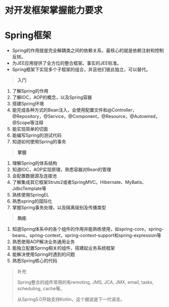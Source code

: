 # 对开发框架掌握能力要求

# Spring框架

- Spring的作用就是完全解耦类之间的依赖关系，最核心的就是依赖注射和控制反转。
- 为JEE应用提供了全方位的整合框架。事实的JEE标准。
- Spring框架下实现多个子框架的组合，并且他们彼此独立，可以替代。

> **入门**

1. 了解Spring的作用
2. 了解IOC，AOP的概念，以及Spring容器
3. 搭建Spring环境
4. 能完成各种方式的Bean注入，会使用配置文件和@Controller，@Repository，@Service，@Component，@Resource，@Autowired，@Scope等注释
5. 能实现简单的切面
6. 能编写Spring的测试代码
7. 知道如何使用Spring的事务

> **掌握**

1. 理解Spring的体系结构
2. 知道IOC，AOP实现原理，熟悉容器对Bean的管理
3. 会配置数据源及连接池
4. 了解集成其它框架Struts2或者SpringMVC。Hibernate、MyBatis、JdbcTemplate等
5. 熟练使用SpringEL
6. 熟悉spring的国际化
7. 掌握Spring事务处理，以及隔离级别及传播类型

> **熟练**

1. 知道Spring体系中的各个组件的作用并能熟练使用，如spring-core，spring-beans，spring-context，spring-context-support和spring-expression等
2. 熟悉使用AOP解决业务通用业务
3. 能独立配置Spring相关的组件，搭建起业务系统框架
4. 能解决使用Spring时遇到的问题
5. 熟悉Spring核心的代码

> 补充
>
> Spring整合的组件常用的有remoting, JMS, JCA, JMX, email, tasks, scheduling, cache等。
>
> 从Spring5.0开始支持Kotlin，这个据说是下一代语言。
